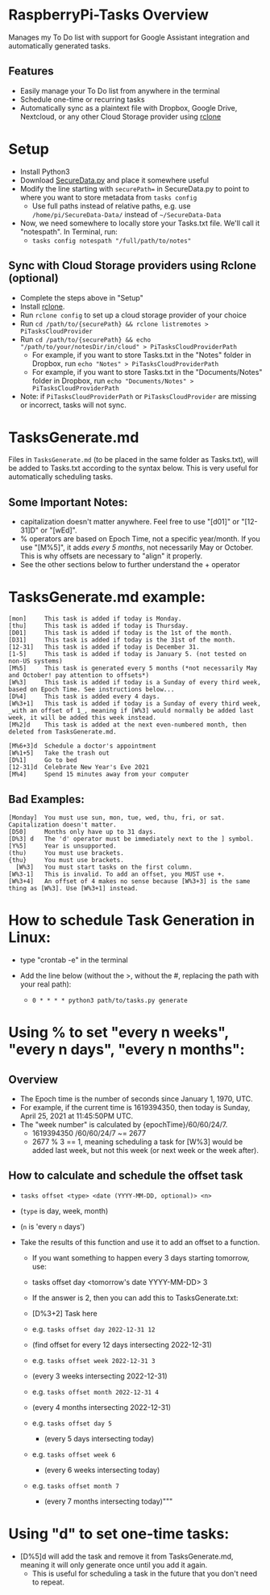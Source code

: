 # RaspberryPi-Tasks Overview
Manages my To Do list with support for Google Assistant integration and automatically generated tasks.

## Features
- Easily manage your To Do list from anywhere in the terminal
- Schedule one-time or recurring tasks
- Automatically sync as a plaintext file with Dropbox, Google Drive, Nextcloud, or any other Cloud Storage provider using [rclone](https://rclone.org/install/)

# Setup
- Install Python3
- Download [SecureData.py](https://github.com/tylerjwoodfin/SecureData) and place it somewhere useful 
- Modify the line starting with `securePath=` in SecureData.py to point to where you want to store metadata from `tasks config`
  - Use full paths instead of relative paths, e.g. use `/home/pi/SecureData-Data/` instead of `~/SecureData-Data`
- Now, we need somewhere to locally store your Tasks.txt file. We'll call it "notespath". In Terminal, run:
  - `tasks config notespath "/full/path/to/notes"`

## Sync with Cloud Storage providers using Rclone (optional)
- Complete the steps above in "Setup"
- Install [rclone](https://rclone.org/install/).
- Run `rclone config` to set up a cloud storage provider of your choice
- Run `cd /path/to/{securePath} && rclone listremotes > PiTasksCloudProvider`
- Run `cd /path/to/{securePath} && echo "/path/to/your/notesDir/in/cloud" > PiTasksCloudProviderPath`
  - For example, if you want to store Tasks.txt in the "Notes" folder in Dropbox, run `echo "Notes" > PiTasksCloudProviderPath`
  - For example, if you want to store Tasks.txt in the "Documents/Notes" folder in Dropbox, run `echo "Documents/Notes" > PiTasksCloudProviderPath`
- Note: if `PiTasksCloudProviderPath` or `PiTasksCloudProvider` are missing or incorrect, tasks will not sync.

# TasksGenerate.md
Files in `TasksGenerate.md` (to be placed in the same folder as Tasks.txt), will be added to Tasks.txt according to the syntax below. This is very useful for automatically scheduling tasks.

## Some Important Notes:
- capitalization doesn't matter anywhere. Feel free to use "[d01]" or "[12-31]D" or "[wEd]".
- % operators are based on Epoch Time, not a specific year/month. If you use "[M%5]", it adds *every 5 months*, not necessarily May or October. This is why offsets are necessary to "align" it properly.
- See the other sections below to further understand the + operator

# TasksGenerate.md example:
```
[mon]     This task is added if today is Monday.
[thu]     This task is added if today is Thursday.
[D01]     This task is added if today is the 1st of the month.
[D31]     This task is added if today is the 31st of the month.
[12-31]   This task is added if today is December 31.
[1-5]     This task is added if today is January 5. (not tested on non-US systems)
[M%5]     This task is generated every 5 months (*not necessarily May and October! pay attention to offsets*)
[W%3]     This task is added if today is a Sunday of every third week, based on Epoch Time. See instructions below...
[D%4]     This task is added every 4 days.
[W%3+1]   This task is added if today is a Sunday of every third week, _with an offset of 1_, meaning if [W%3] would normally be added last week, it will be added this week instead.
[M%2]d    This task is added at the next even-numbered month, then deleted from TasksGenerate.md. 

[M%6+3]d  Schedule a doctor's appointment
[W%1+5]   Take the trash out
[D%1]     Go to bed
[12-31]d  Celebrate New Year's Eve 2021
[M%4]     Spend 15 minutes away from your computer
```

## Bad Examples:
```
[Monday]  You must use sun, mon, tue, wed, thu, fri, or sat. Capitalization doesn't matter.
[D50]     Months only have up to 31 days.
[D%3] d   The 'd' operator must be immediately next to the ] symbol. 
[Y%5]     Year is unsupported.
(thu)     You must use brackets.
{thu}     You must use brackets.
  [W%3]   You must start tasks on the first column.
[W%3-1]   This is invalid. To add an offset, you MUST use +.
[W%3+4]   An offset of 4 makes no sense because [W%3+3] is the same thing as [W%3]. Use [W%3+1] instead.
```

# How to schedule Task Generation in Linux:
- type "crontab -e" in the terminal

- Add the line below (without the >, without the #, replacing the path with your real path):
  - `0 * * * * python3 path/to/tasks.py generate`


# Using % to set "every n weeks", "every n days", "every n months":
## Overview
- The Epoch time is the number of seconds since January 1, 1970, UTC.
- For example, if the current time is 1619394350, then today is Sunday, April 25, 2021 at 11:45:50PM UTC.
- The "week number" is calculated by {epochTime}/60/60/24/7.
    - 1619394350 /60/60/24/7 ~= 2677
    - 2677 % 3 == 1, meaning scheduling a task for [W%3] would be added last week, but not this week (or next week or the week after).

## How to calculate and schedule the offset task
- `tasks offset <type> <date (YYYY-MM-DD, optional)> <n>`
- (`type` is day, week, month)
- (`n` is 'every `n` days')

- Take the results of this function and use it to add an offset to a function.
  - If you want something to happen every 3 days starting tomorrow, use:
  - tasks offset day <tomorrow's date YYYY-MM-DD> 3

  - If the answer is 2, then you can add this to TasksGenerate.txt:
  - [D%3+2] Task here
  
  - e.g. `tasks offset day 2022-12-31 12`
  - (find offset for every 12 days intersecting 2022-12-31)

  - e.g. `tasks offset week 2022-12-31 3`
  - (every 3 weeks intersecting 2022-12-31)

  - e.g. `tasks offset month 2022-12-31 4`
  - (every 4 months intersecting 2022-12-31)

  - e.g. `tasks offset day 5`
    - (every 5 days intersecting today)

  - e.g. `tasks offset week 6`
    - (every 6 weeks intersecting today)

  - e.g. `tasks offset month 7`
    - (every 7 months intersecting today)"""

# Using "d" to set one-time tasks:
- [D%5]d will add the task and remove it from TasksGenerate.md, meaning it will only generate once until you add it again.
  - This is useful for scheduling a task in the future that you don't need to repeat.
